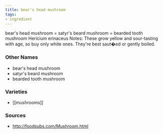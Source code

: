 ```yaml
---
title: bear's head mushroom
tags:
- ingredient
---
```

bear's head mushroom = satyr's beard mushroom = bearded tooth mushroom Hericium erinaceus Notes: These grow yellow and sour-tasting with age, so buy only white ones. They're best saut�ed or gently boiled.

### Other Names

* bear's head mushroom
* satyr's beard mushroom
* bearded tooth mushroom

### Varieties

* [[mushrooms]]

### Sources
* http://foodsubs.com/Mushroom.html
